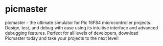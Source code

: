 # picmaster
picmaster - the ultimate simulator for Pic 16F84 microcontroller projects. Design, test, and debug with ease using its intuitive interface and advanced debugging features. Perfect for all levels of developers, download Picmaster today and take your projects to the next level!
